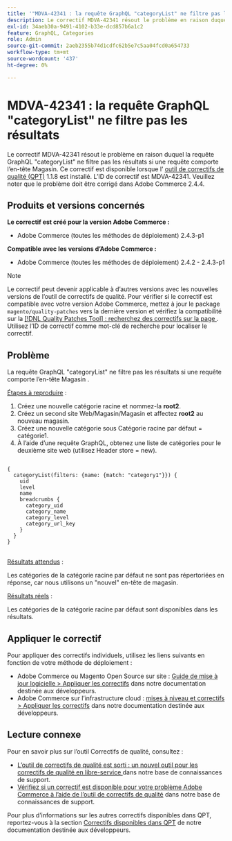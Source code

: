 ```yaml
---
title: '"MDVA-42341 : la requête GraphQL "categoryList" ne filtre pas les résultats"'
description: Le correctif MDVA-42341 résout le problème en raison duquel la requête GraphQL "categoryList" ne filtre pas les résultats si une requête comporte l’en-tête Magasin. Ce correctif est disponible lorsque l’[outil de correctifs de qualité (QPT)](/help/announcements/adobe-commerce-announcements/magento-quality-patches-released-new-tool-to-self-serve-quality-patches.md) 1.1.8 est installé. L’ID de correctif est MDVA-42341. Veuillez noter que le problème doit être corrigé dans Adobe Commerce 2.4.4.
exl-id: 34aeb30a-9491-4102-b33e-dcd857b6a1c2
feature: GraphQL, Categories
role: Admin
source-git-commit: 2aeb2355b74d1cdfc62b5e7c5aa04fcd0a654733
workflow-type: tm+mt
source-wordcount: '437'
ht-degree: 0%

---
```


# MDVA-42341 : la requête GraphQL &quot;categoryList&quot; ne filtre pas les résultats

Le correctif MDVA-42341 résout le problème en raison duquel la requête GraphQL &quot;categoryList&quot; ne filtre pas les résultats si une requête comporte l’en-tête Magasin. Ce correctif est disponible lorsque l’ [outil de correctifs de qualité (QPT)](/help/announcements/adobe-commerce-announcements/magento-quality-patches-released-new-tool-to-self-serve-quality-patches.md) 1.1.8 est installé. L’ID de correctif est MDVA-42341. Veuillez noter que le problème doit être corrigé dans Adobe Commerce 2.4.4.

## Produits et versions concernés

**Le correctif est créé pour la version Adobe Commerce :**

* Adobe Commerce (toutes les méthodes de déploiement) 2.4.3-p1

**Compatible avec les versions d’Adobe Commerce :**

* Adobe Commerce (toutes les méthodes de déploiement) 2.4.2 - 2.4.3-p1

>[!NOTE]
>
>Le correctif peut devenir applicable à d’autres versions avec les nouvelles versions de l’outil de correctifs de qualité. Pour vérifier si le correctif est compatible avec votre version Adobe Commerce, mettez à jour le package `magento/quality-patches` vers la dernière version et vérifiez la compatibilité sur la [[!DNL Quality Patches Tool] : recherchez des correctifs sur la page ](https://experienceleague.adobe.com/tools/commerce-quality-patches/index.html). Utilisez l’ID de correctif comme mot-clé de recherche pour localiser le correctif.

## Problème

La requête GraphQL &quot;categoryList&quot; ne filtre pas les résultats si une requête comporte l’en-tête Magasin .

<u>Étapes à reproduire</u> :

1. Créez une nouvelle catégorie racine et nommez-la **root2**.
1. Créez un second site Web/Magasin/Magasin et affectez **root2** au nouveau magasin.
1. Créez une nouvelle catégorie sous Catégorie racine par défaut = catégorie1.
1. À l’aide d’une requête GraphQL, obtenez une liste de catégories pour le deuxième site web (utilisez Header store = new).

<pre>
<code class="language-graphql">
{
  categoryList(filters: {name: {match: "category1"}}) {
    uid
    level
    name
    breadcrumbs {
      category_uid
      category_name
      category_level
      category_url_key
    }
  }
}
</code>
</pre>

<u>Résultats attendus</u> :

Les catégories de la catégorie racine par défaut ne sont pas répertoriées en réponse, car nous utilisons un &quot;nouvel&quot; en-tête de magasin.

<u>Résultats réels</u> :

Les catégories de la catégorie racine par défaut sont disponibles dans les résultats.

## Appliquer le correctif

Pour appliquer des correctifs individuels, utilisez les liens suivants en fonction de votre méthode de déploiement :

* Adobe Commerce ou Magento Open Source sur site : [Guide de mise à jour logicielle > Appliquer les correctifs](https://experienceleague.adobe.com/en/docs/commerce-operations/tools/quality-patches-tool/usage) dans notre documentation destinée aux développeurs.
* Adobe Commerce sur l’infrastructure cloud : [mises à niveau et correctifs > Appliquer les correctifs](https://experienceleague.adobe.com/en/docs/commerce-cloud-service/user-guide/develop/upgrade/apply-patches) dans notre documentation destinée aux développeurs.

## Lecture connexe

Pour en savoir plus sur l’outil Correctifs de qualité, consultez :

* [ L’outil de correctifs de qualité est sorti : un nouvel outil pour les correctifs de qualité en libre-service ](/help/announcements/adobe-commerce-announcements/magento-quality-patches-released-new-tool-to-self-serve-quality-patches.md) dans notre base de connaissances de support.
* [Vérifiez si un correctif est disponible pour votre problème Adobe Commerce à l’aide de l’outil de correctifs de qualité](/help/support-tools/patches-available-in-qpt-tool/check-patch-for-magento-issue-with-magento-quality-patches.md) dans notre base de connaissances de support.

Pour plus d’informations sur les autres correctifs disponibles dans QPT, reportez-vous à la section [Correctifs disponibles dans QPT](https://experienceleague.adobe.com/tools/commerce-quality-patches/index.html) de notre documentation destinée aux développeurs.
